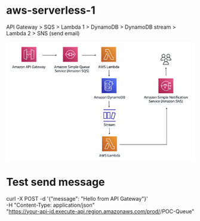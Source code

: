 # aws-serverless-1
API Gateway > SQS > Lambda 1 > DynamoDB > DynamoDB stream > Lambda 2 > SNS (send email)

![alt text](image.png)

# Test send message
curl -X POST -d '{"message": "Hello from API Gateway"}' \
     -H "Content-Type: application/json" \
     "https://your-api-id.execute-api.region.amazonaws.com/prod/<account ID>/POC-Queue"
